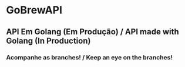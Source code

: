 # GoBrewAPI

## API Em Golang (Em Produção) / API made with Golang (In Production)

### Acompanhe as branches! / Keep an eye on the branches!
